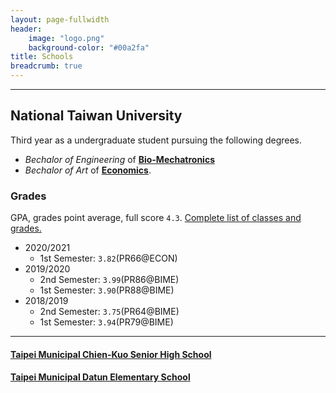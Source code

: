 ```yaml
---
layout: page-fullwidth
header:
    image: "logo.png"
    background-color: "#00a2fa"
title: Schools
breadcrumb: true
---
```


---

## National Taiwan University
Third year as a undergraduate student pursuing the following degrees. 
- *Bechalor of Engineering* of [**Bio-Mechatronics**](https://www.bime.ntu.edu.tw/)
- *Bechalor of Art* of [**Economics**](http://www.econ.ntu.edu.tw/).

### Grades
GPA, grades point average, full score `4.3`.
[Complete list of classes and grades.](https://bencer3283.github.io/docs/b07611002_Transcript_20201005231358.pdf)
- 2020/2021
    - 1st Semester: `3.82`(PR66@ECON)
- 2019/2020
    - 2nd Semester: `3.99`(PR86@BIME)
    - 1st Semester: `3.90`(PR88@BIME)
- 2018/2019
    - 2nd Semester: `3.75`(PR64@BIME)
    - 1st Semester: `3.94`(PR79@BIME)

---

#### [Taipei Municipal Chien-Kuo Senior High School](https://www2.ck.tp.edu.tw/)
#### [Taipei Municipal Datun Elementary School](http://www.dtps.tp.edu.tw/)